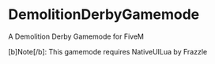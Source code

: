 # DemolitionDerbyGamemode
A Demolition Derby Gamemode for FiveM

[b]Note[/b]: This gamemode requires NativeUILua by Frazzle
